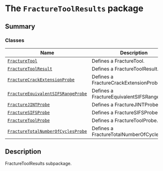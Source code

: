 # The `FractureToolResults` package

<a id="summary"></a>

## Summary

### Classes

| Name | Description |
|------------------------------------------------------------------------------------------------------------|---------------------------------------------|
| [`FractureTool`](FractureTool.md#FractureTool)                                                             | Defines a FractureTool.                     |
| [`FractureToolResult`](FractureToolResult.md#FractureToolResult)                                           | Defines a FractureToolResult.               |
| [`FractureCrackExtensionProbe`](FractureCrackExtensionProbe.md#FractureCrackExtensionProbe)                | Defines a FractureCrackExtensionProbe.      |
| [`FractureEquivalentSIFSRangeProbe`](FractureEquivalentSIFSRangeProbe.md#FractureEquivalentSIFSRangeProbe) | Defines a FractureEquivalentSIFSRangeProbe. |
| [`FractureJINTProbe`](FractureJINTProbe.md#FractureJINTProbe)                                              | Defines a FractureJINTProbe.                |
| [`FractureSIFSProbe`](FractureSIFSProbe.md#FractureSIFSProbe)                                              | Defines a FractureSIFSProbe.                |
| [`FractureToolProbe`](FractureToolProbe.md#FractureToolProbe)                                              | Defines a FractureToolProbe.                |
| [`FractureTotalNumberOfCyclesProbe`](FractureTotalNumberOfCyclesProbe.md#FractureTotalNumberOfCyclesProbe) | Defines a FractureTotalNumberOfCyclesProbe. |

<a id="description"></a>

## Description

FractureToolResults subpackage.

<!-- !! processed by numpydoc !! -->

